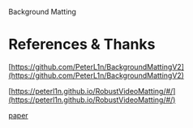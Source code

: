 Background Matting

# References & Thanks

[https://github.com/PeterL1n/BackgroundMattingV2](https://github.com/PeterL1n/BackgroundMattingV2)

[https://peterl1n.github.io/RobustVideoMatting/#/](https://peterl1n.github.io/RobustVideoMatting/#/)

[paper](https://arxiv.org/abs/2108.11515)



